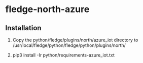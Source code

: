 # fledge-north-azure

## Installation

1) Copy the python/fledge/plugins/north/azure_iot directory to /usr/local/fledge/python/fledge/python/plugins/north/

2) pip3 install -Ir python/requirements-azure_iot.txt
